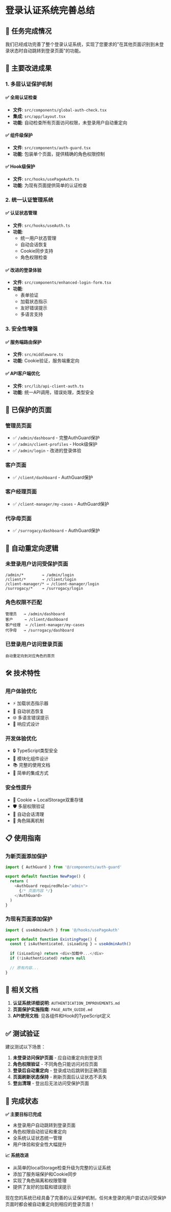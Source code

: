 # 登录认证系统完善总结

## 🎯 任务完成情况

我们已经成功完善了整个登录认证系统，实现了您要求的"在其他页面识别到未登录状态时自动跳转到登录页面"的功能。

## 🚀 主要改进成果

### 1. 多层认证保护机制

#### ✅ 全局认证检查
- **文件**: `src/components/global-auth-check.tsx`
- **集成**: `src/app/layout.tsx`
- **功能**: 自动检查所有页面访问权限，未登录用户自动重定向

#### ✅ 组件级保护
- **文件**: `src/components/auth-guard.tsx`
- **功能**: 包装单个页面，提供精确的角色权限控制

#### ✅ Hook级保护
- **文件**: `src/hooks/usePageAuth.ts`
- **功能**: 为现有页面提供简单的认证检查

### 2. 统一认证管理系统

#### ✅ 认证状态管理
- **文件**: `src/hooks/useAuth.ts`
- **功能**: 
  - 统一用户状态管理
  - 自动会话恢复
  - Cookie同步支持
  - 角色权限检查

#### ✅ 改进的登录体验
- **文件**: `src/components/enhanced-login-form.tsx`
- **功能**:
  - 表单验证
  - 加载状态指示
  - 友好错误提示
  - 多语言支持

### 3. 安全性增强

#### ✅ 服务端路由保护
- **文件**: `src/middleware.ts`
- **功能**: Cookie验证，服务端重定向

#### ✅ API客户端优化
- **文件**: `src/lib/api-client-auth.ts`
- **功能**: 统一API调用，错误处理，类型安全

## 📝 已保护的页面

### 管理员页面
- ✅ `/admin/dashboard` - 完整AuthGuard保护
- ✅ `/admin/client-profiles` - Hook级保护
- ✅ `/admin/login` - 改进的登录体验

### 客户页面
- ✅ `/client/dashboard` - AuthGuard保护

### 客户经理页面  
- ✅ `/client-manager/my-cases` - AuthGuard保护

### 代孕母页面
- ✅ `/surrogacy/dashboard` - AuthGuard保护

## 🔄 自动重定向逻辑

### 未登录用户访问受保护页面
```
/admin/*        → /admin/login
/client/*       → /client/login  
/client-manager/* → /client-manager/login
/surrogacy/*    → /surrogacy/login
```

### 角色权限不匹配
```
管理员   → /admin/dashboard
客户     → /client/dashboard  
客户经理  → /client-manager/my-cases
代孕母   → /surrogacy/dashboard
```

### 已登录用户访问登录页面
```
自动重定向到对应角色的首页
```

## 🛠️ 技术特性

### 用户体验优化
- ⚡ 加载状态指示器
- 🔄 自动状态恢复
- 🌐 多语言错误提示
- 📱 响应式设计

### 开发体验优化
- 🔒 TypeScript类型安全
- 🧩 模块化组件设计
- 📚 完整的使用文档
- 🎯 简单的集成方式

### 安全性提升
- 🍪 Cookie + LocalStorage双重存储
- 🛡️ 多层权限验证
- 🚪 自动会话清理
- 🔐 角色隔离机制

## 📋 使用指南

### 为新页面添加保护

```typescript
import { AuthGuard } from '@/components/auth-guard'

export default function NewPage() {
  return (
    <AuthGuard requiredRole="admin">
      {/* 页面内容 */}
    </AuthGuard>
  )
}
```

### 为现有页面添加保护

```typescript
import { useAdminAuth } from '@/hooks/usePageAuth'

export default function ExistingPage() {
  const { isAuthenticated, isLoading } = useAdminAuth()
  
  if (isLoading) return <div>加载中...</div>
  if (!isAuthenticated) return null
  
  // 原有内容...
}
```

## 📖 相关文档

1. **认证系统详细说明**: `AUTHENTICATION_IMPROVEMENTS.md`
2. **页面保护实施指南**: `PAGE_AUTH_GUIDE.md`
3. **API使用文档**: 见各组件和Hook的TypeScript定义

## ✅ 测试验证

建议测试以下场景：

1. **未登录访问保护页面** - 应自动重定向到登录页
2. **角色权限验证** - 不同角色只能访问对应页面
3. **登录后自动重定向** - 登录成功后跳转到正确页面
4. **页面刷新状态保持** - 刷新页面后认证状态不丢失
5. **登出清理** - 登出后无法访问受保护页面

## 🎉 完成状态

**✅ 主要目标已完成**
- 未登录用户自动跳转到登录页面
- 角色权限自动验证和重定向
- 全系统认证状态统一管理
- 用户体验和安全性大幅提升

**📈 系统改进**
- 从简单的localStorage检查升级为完整的认证系统
- 添加了服务端保护和Cookie同步
- 实现了角色隔离和权限管理
- 提供了友好的加载和错误提示

现在您的系统已经具备了完善的认证保护机制，任何未登录的用户尝试访问受保护页面时都会被自动重定向到相应的登录页面！